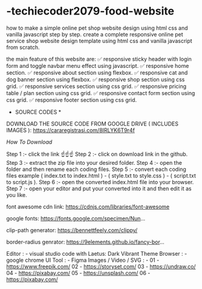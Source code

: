 # -techiecoder2079-food-website

how to make a simple online pet shop website design using html css and vanilla javascript step by step.
create a complete responsive online pet service shop website design template using html css and vanilla javascript from scratch.

the main feature of this website are:
✅ responsive sticky header with login form and toggle navbar menu effect using javascript.
✅ responsive home section.
✅ responsive about section using flexbox.
✅ responsive cat and dog banner section using flexbox.
✅ responsive shop section using css grid.
✅ responsive services section using css grid.
✅ responsive pricing table / plan section using css grid.
✅ responsive contact form section using css grid.
✅ responsive footer section using css grid.

* SOURCE CODES *

DOWNLOAD THE SOURCE CODE FROM GOOGLE DRIVE ( INCLUDES IMAGES ):
https://cararegistrasi.com/8IRLYK6T9r4f


*How To Download*

Step 1 :- click the link ☝☝☝
Step 2 :- click on download link in the github. 
Step 3 :- extract the zip file into your desired folder.
Step 4 :- open the folder and then rename each coding files.
Step 5 :- convert each coding files example ( index.txt to index.html ) - ( style.txt to style.css ) - ( script.txt to script.js ).
Step 6 :- open the converted index.html file into your browser.
Step 7 :- open your editor and put your converted into it and then edit it as you like.   

font awesome cdn link:
https://cdnjs.com/libraries/font-awesome

google fonts:
https://fonts.google.com/specimen/Nun...

clip-path generator:
https://bennettfeely.com/clippy/

border-radius genrator:
https://9elements.github.io/fancy-bor...

Editor : - visual studio code with Laetus: Dark Vibrant Theme
Browser : - google chrome
UI Tool : - Figma
Images / Video / SVG : - 
01 - https://www.freepik.com/
02 - https://storyset.com/
03 - https://undraw.co/
04 - https://pixabay.com/
05 - https://unsplash.com/
06 - https://pixabay.com/
